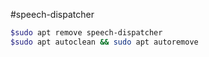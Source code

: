 #speech-dispatcher

```bash
$sudo apt remove speech-dispatcher
$sudo apt autoclean && sudo apt autoremove
```
